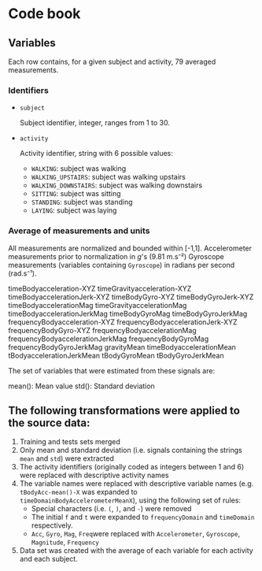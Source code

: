 # Code book 

## Variables 

Each row contains, for a given subject and activity, 79 averaged measurements.

### Identifiers 

- `subject`

	Subject identifier, integer, ranges from 1 to 30.

- `activity`

	Activity identifier, string with 6 possible values: 
	- `WALKING`: subject was walking
	- `WALKING_UPSTAIRS`: subject was walking upstairs
	- `WALKING_DOWNSTAIRS`: subject was walking downstairs
	- `SITTING`: subject was sitting
	- `STANDING`: subject was standing
	- `LAYING`: subject was laying

### Average of measurements and units <a name="average-measurements"></a> 

All measurements are normalized and bounded within [-1,1].
Accelerometer measurements prior to normalization in *g*'s (9.81 m.s⁻²) 
Gyroscope measurements (variables containing `Gyroscope`) in radians per second (rad.s⁻¹).

timeBodyacceleration-XYZ
timeGravityacceleration-XYZ
timeBodyaccelerationJerk-XYZ
timeBodyGyro-XYZ
timeBodyGyroJerk-XYZ
timeBodyaccelerationMag
timeGravityaccelerationMag
timeBodyaccelerationJerkMag
timeBodyGyroMag
timeBodyGyroJerkMag
frequencyBodyacceleration-XYZ
frequencyBodyaccelerationJerk-XYZ
frequencyBodyGyro-XYZ
frequencyBodyaccelerationMag
frequencyBodyaccelerationJerkMag
frequencyBodyGyroMag
frequencyBodyGyroJerkMag
gravityMean
timeBodyaccelerationMean
tBodyaccelerationJerkMean
tBodyGyroMean
tBodyGyroJerkMean

The set of variables that were estimated from these signals are: 

mean(): Mean value
std(): Standard deviation


## The following transformations were applied to the source data:

1. Training and tests sets merged
2. Only mean and standard deviation (i.e. signals containing the strings `mean` and `std`) were extracted
3. The activity identifiers (originally coded as integers between 1 and 6) were replaced with descriptive activity names
4. The variable names were replaced with descriptive variable names (e.g. `tBodyAcc-mean()-X` was expanded to `timeDomainBodyAccelerometerMeanX`), using the following set of rules:
	- Special characters (i.e. `(`, `)`, and `-`) were removed
	- The initial `f` and `t` were expanded to `frequencyDomain` and `timeDomain` respectively.
	- `Acc`, `Gyro`, `Mag`, `Freq`were replaced with `Accelerometer`, `Gyroscope`, `Magnitude`, `Frequency`
5. Data set was created with the average of each variable for each activity and each subject.

